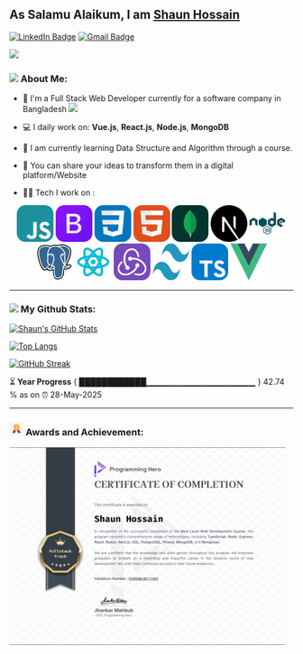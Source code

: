 ## As Salamu Alaikum, I am [Shaun Hossain](https://my-portfolio-client-kappa.vercel.app/)




[![LinkedIn Badge](https://img.shields.io/badge/-Shaun_Hossain-blue?style=flat-square&logo=Linkedin&logoColor=white&link=https://www.linkedin.com/in/shaun-hossain-4361b4135/)](https://www.linkedin.com/in/shaun-hossain-4361b4135/) [![Gmail Badge](https://img.shields.io/badge/-shaunhossain655@gmail.com-c14438?style=flat-square&logo=Gmail&logoColor=white&link=mailto:shaunhossain655@gmail.com)](mailto:shaunhossain655@gmail.com)


![](https://camo.githubusercontent.com/992babdffd8c74a1502de375fbdf7e4d54773242/68747470733a2f2f6d656469612e67697068792e636f6d2f6d656469612f53576f536b4e36447854737a71494b4571762f67697068792e676966)

### <img src="https://github.com/TheDudeThatCode/TheDudeThatCode/blob/master/Assets/Developer.gif" width="45" /> About Me:
- 🏦 I'm a Full Stack Web Developer currently for a software company in Bangladesh
      <img src="https://media.giphy.com/media/WUlplcMpOCEmTGBtBW/giphy.gif" width="30">

- 💻 I daily work on: **Vue.js**, **React.js**, **Node.js**,  **MongoDB**
- 📖 I am currently learning Data Structure and Algorithm through a course.
- 💬 You can share your ideas to transform them in a digital platform/Website

- 🧑‍💻 Tech I work on :

<p align="center">
      <img src="./images/technology-logo/javascript.png" alt="javascript" width="65" height="65"/> 
      <img src="./images/technology-logo/bootstrap.png" alt="bootstrap" width="65" height="65"/> 
      <img src="./images/technology-logo/css.png" alt="css" width="65" height="65"/> 
      <img src="./images/technology-logo/html.png" alt="html" width="65" height="65"/> 
      <img src="./images/technology-logo/mongodb.png" alt="mongodb" width="65" height="65"/> 
      <img src="./images/technology-logo/nextJS.png" alt="next-js" width="65" height="65"/> 
      <img src="./images/technology-logo/nodeJS.png" alt="node-js" width="65" height="65"/> 
      <img src="./images/technology-logo/postgresql.png" alt="postgresql" width="65" height="65"/> 
      <img src="./images/technology-logo/react-js.png" alt="react-js" width="65" height="65"/> 
      <img src="./images/technology-logo/redux.png" alt="redux" width="65" height="65"/> 
      <img src="./images/technology-logo/tailwind.png" alt="tailwind" width="65" height="65"/> 
      <img src="./images/technology-logo/typescript.png" alt="typescript" width="65" height="65"/> 
      <img src="./images/technology-logo/vue.png" alt="vue" width="65" height="65"/> 
</p>

---
### <img src='https://media1.giphy.com/media/du3J3cXyzhj75IOgvA/giphy.gif?cid=ecf05e47x2g034i9pzwtzzsd3xgg2w9nr94t4tflbbgo3008&rid=giphy.gif' width='25' /> My Github Stats:
[![Shaun's GitHub Stats](https://github-readme-stats.vercel.app/api?username=shaun4727&show_icons=true&theme=radical)](https://github.com/anuraghazra/github-readme-stats)

[![Top Langs](https://github-readme-stats.vercel.app/api/top-langs/?username=shaun4727&layout=compact&text_color=daf7dc&bg_color=151515&hide=css,html,php)](https://github.com/anuraghazra/github-readme-stats)

[![GitHub Streak](https://github-readme-streak-stats.herokuapp.com/?user=shaun4727&theme=dark)](https://git.io/streak-stats)

<!--START_SECTION:waka-->

<!--END_SECTION:waka-->

⏳ **Year Progress** { ████████████▁▁▁▁▁▁▁▁▁▁▁▁▁▁▁▁▁▁ } 42.74 % as on ⏰ 28-May-2025

---

### <img src='./images/technology-logo/awards.jpg' width='25' /> Awards and Achievement:

<img src="./images/awards-achievement/level-2-certificate.png" height="350" />

